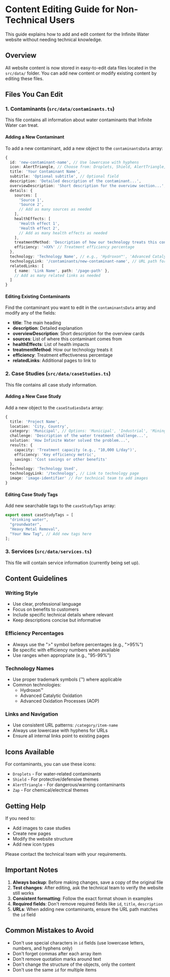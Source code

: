# Content Editing Guide for Non-Technical Users

This guide explains how to add and edit content for the Infinite Water website without needing technical knowledge.

## Overview

All website content is now stored in easy-to-edit data files located in the `src/data/` folder. You can add new content or modify existing content by editing these files.

## Files You Can Edit

### 1. Contaminants (`src/data/contaminants.ts`)

This file contains all information about water contaminants that Infinite Water can treat.

#### Adding a New Contaminant

To add a new contaminant, add a new object to the `contaminantsData` array:

```typescript
{
  id: 'new-contaminant-name', // Use lowercase with hyphens
  icon: AlertTriangle, // Choose from: Droplets, Shield, AlertTriangle, Zap
  title: 'Your Contaminant Name',
  subtitle: 'Optional subtitle', // Optional field
  description: 'Detailed description of the contaminant...',
  overviewDescription: 'Short description for the overview section...',
  details: {
    sources: [
      'Source 1',
      'Source 2',
      // Add as many sources as needed
    ],
    healthEffects: [
      'Health effect 1',
      'Health effect 2',
      // Add as many health effects as needed
    ],
    treatmentMethod: 'Description of how our technology treats this contaminant...',
    efficiency: '>XX%' // Treatment efficiency percentage
  },
  technology: 'Technology Name', // e.g., 'Hydroxon™', 'Advanced Catalytic Oxidation'
  technologyLink: '/contaminants/new-contaminant-name', // URL path for the detail page
  relatedLinks: [
    { name: 'Link Name', path: '/page-path' },
    // Add as many related links as needed
  ]
}
```

#### Editing Existing Contaminants

Find the contaminant you want to edit in the `contaminantsData` array and modify any of the fields:

- **title**: The main heading
- **description**: Detailed explanation
- **overviewDescription**: Short description for the overview cards
- **sources**: List of where this contaminant comes from
- **healthEffects**: List of health impacts
- **treatmentMethod**: How our technology treats it
- **efficiency**: Treatment effectiveness percentage
- **relatedLinks**: Additional pages to link to

### 2. Case Studies (`src/data/caseStudies.ts`)

This file contains all case study information.

#### Adding a New Case Study

Add a new object to the `caseStudiesData` array:

```typescript
{
  title: 'Project Name',
  location: 'City, Country',
  category: 'Municipal', // Options: 'Municipal', 'Industrial', 'Mining'
  challenge: 'Description of the water treatment challenge...',
  solution: 'How Infinite Water solved the problem...',
  results: {
    capacity: 'Treatment capacity (e.g., "10,000 L/day")',
    efficiency: 'Key efficiency metric',
    savings: 'Cost savings or other benefits'
  },
  technology: 'Technology Used',
  technologyLink: '/technology', // Link to technology page
  image: 'image-identifier' // For technical team to add images
}
```

#### Editing Case Study Tags

Add new searchable tags to the `caseStudyTags` array:

```typescript
export const caseStudyTags = [
  "drinking water",
  "groundwater", 
  "Heavy Metal Removal",
  "Your New Tag", // Add new tags here
];
```

### 3. Services (`src/data/services.ts`)

This file will contain service information (currently being set up).

## Content Guidelines

### Writing Style
- Use clear, professional language
- Focus on benefits to customers
- Include specific technical details where relevant
- Keep descriptions concise but informative

### Efficiency Percentages
- Always use the ">" symbol before percentages (e.g., ">95%")
- Be specific with efficiency numbers when available
- Use ranges when appropriate (e.g., "95-99%")

### Technology Names
- Use proper trademark symbols (™) where applicable
- Common technologies:
  - Hydroxon™
  - Advanced Catalytic Oxidation
  - Advanced Oxidation Processes (AOP)

### Links and Navigation
- Use consistent URL patterns: `/category/item-name`
- Always use lowercase with hyphens for URLs
- Ensure all internal links point to existing pages

## Icons Available

For contaminants, you can use these icons:
- `Droplets` - For water-related contaminants
- `Shield` - For protective/defensive themes
- `AlertTriangle` - For dangerous/warning contaminants
- `Zap` - For chemical/electrical themes

## Getting Help

If you need to:
- Add images to case studies
- Create new pages
- Modify the website structure
- Add new icon types

Please contact the technical team with your requirements.

## Important Notes

1. **Always backup**: Before making changes, save a copy of the original file
2. **Test changes**: After editing, ask the technical team to verify the website still works
3. **Consistent formatting**: Follow the exact format shown in examples
4. **Required fields**: Don't remove required fields like `id`, `title`, `description`
5. **URLs**: When adding new contaminants, ensure the URL path matches the `id` field

## Common Mistakes to Avoid

- Don't use special characters in `id` fields (use lowercase letters, numbers, and hyphens only)
- Don't forget commas after each array item
- Don't remove quotation marks around text
- Don't change the structure of the objects, only the content
- Don't use the same `id` for multiple items